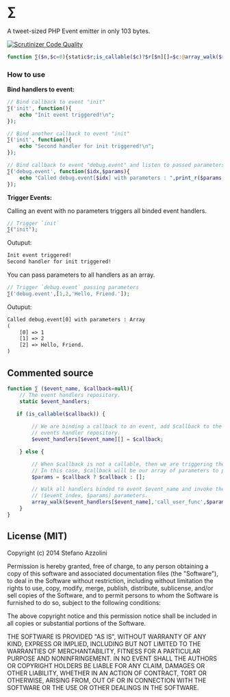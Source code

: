 # ∑

A tweet-sized PHP Event emitter in only 103 bytes.

[![Scrutinizer Code Quality](https://scrutinizer-ci.com/g/lastguest/ev/badges/quality-score.png?b=master)](https://scrutinizer-ci.com/g/lastguest/ev/?branch=master)

```php
function ∑($n,$c=0){static$r;is_callable($c)?$r[$n][]=$c:@array_walk($r[$n],'call_user_func',$c?:[]);}
```

### How to use

**Bind handlers to event:** 

```php
// Bind callback to event "init"
∑('init', function(){
    echo "Init event triggered!\n";
});

// Bind another callback to event "init"
∑('init', function(){
    echo "Second handler for init triggered!\n";
});

// Bind callback to event "debug.event" and listen to passed parameters
∑('debug.event', function($idx,$params){
    echo "Called debug.event[$idx] with parameters : ",print_r($params,true),"\n";
});
```

**Trigger Events:**
	
Calling an event with no parameters triggers all binded event handlers.
	
```php
// Trigger `init`
∑("init");
```

Outuput:

```html
Init event triggered!
Second handler for init triggered!
```

You can pass parameters to all handlers as an array. 

```php
// Trigger `debug.event` passing parameters
∑('debug.event',[1,2,'Hello, Friend.']);
```

Outuput:

```html
Called debug.event[0] with parameters : Array
(
    [0] => 1
    [1] => 2
    [2] => Hello, Friend.
)
```

## Commented source

```php
function ∑ ($event_name, $callback=null){
    // The event handlers repository.
    static $event_handlers;
 
   if (is_callable($callback)) {

        // We are binding a callback to an event, add $callback to the
        // events handler repository.
        $event_handlers[$event_name][] = $callback;

    } else {

        // When $callback is not a callable, then we are triggering the event.
        // In this case, $callback will be our array of parameters to pass to event handlers 
        $params = $callback ? $callback : [];

        // Walk all handlers binded to event $event_name and invoke them with the
        // ($event_index, $params) parameters.
        array_walk($event_handlers[$event_name],'call_user_func',$params);
    }
} 
```


## License (MIT)

Copyright (c) 2014 Stefano Azzolini

Permission is hereby granted, free of charge, to any person
obtaining a copy of this software and associated documentation
files (the "Software"), to deal in the Software without
restriction, including without limitation the rights to use,
copy, modify, merge, publish, distribute, sublicense, and/or sell
copies of the Software, and to permit persons to whom the
Software is furnished to do so, subject to the following
conditions:

The above copyright notice and this permission notice shall be
included in all copies or substantial portions of the Software.

THE SOFTWARE IS PROVIDED "AS IS", WITHOUT WARRANTY OF ANY KIND,
EXPRESS OR IMPLIED, INCLUDING BUT NOT LIMITED TO THE WARRANTIES
OF MERCHANTABILITY, FITNESS FOR A PARTICULAR PURPOSE AND
NONINFRINGEMENT. IN NO EVENT SHALL THE AUTHORS OR COPYRIGHT
HOLDERS BE LIABLE FOR ANY CLAIM, DAMAGES OR OTHER LIABILITY,
WHETHER IN AN ACTION OF CONTRACT, TORT OR OTHERWISE, ARISING
FROM, OUT OF OR IN CONNECTION WITH THE SOFTWARE OR THE USE OR
OTHER DEALINGS IN THE SOFTWARE.
